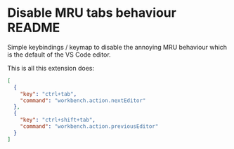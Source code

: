 # Disable MRU tabs behaviour README

Simple keybindings / keymap to disable the annoying MRU behaviour which is the default of the VS Code editor.

This is all this extension does:

```json
[
  {
    "key": "ctrl+tab",
    "command": "workbench.action.nextEditor"
  },
  {
    "key": "ctrl+shift+tab",
    "command": "workbench.action.previousEditor"
  }
]
```
